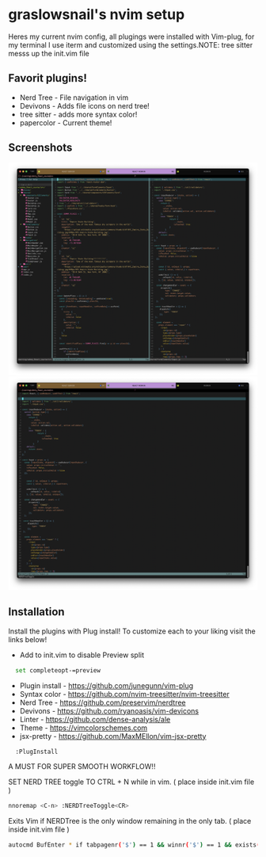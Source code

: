 
# graslowsnail's nvim setup
Heres my current nvim config, all plugings were installed with Vim-plug, for my terminal I use iterm and customized using the settings.NOTE: tree sitter messs up the init.vim file
## Favorit plugins!
* Nerd Tree - File navigation in vim
* Devivons - Adds file icons on nerd tree!
* tree sitter - adds more syntax color!
* papercolor - Current theme!



## Screenshots

![App Screenshot](./samplePhotos/VimSample2.jpg)
![App Screenshot](./samplePhotos/NvimScreenshot.jpg)

## Installation

Install the plugins with Plug install! To customize each to your liking visit the links below!
* Add to init.vim to disable Preview split  
```bash
  set completeopt-=preview

```


* Plugin install - https://github.com/junegunn/vim-plug
* Syntax color - https://github.com/nvim-treesitter/nvim-treesitter
* Nerd Tree - https://github.com/preservim/nerdtree
* Devivons - https://github.com/ryanoasis/vim-devicons
* Linter - https://github.com/dense-analysis/ale
* Theme - https://vimcolorschemes.com
* jsx-pretty - https://github.com/MaxMEllon/vim-jsx-pretty


```bash
  :PlugInstall
```

  A MUST FOR SUPER SMOOTH WORKFLOW!! 

  SET NERD TREE toggle TO CTRL + N while in vim. ( place inside init.vim file )
```bash
nnoremap <C-n> :NERDTreeToggle<CR>
```

  Exits Vim if NERDTree is the only window remaining in the only tab. ( place inside init.vim file )
```bash
autocmd BufEnter * if tabpagenr('$') == 1 && winnr('$') == 1 && exists('b:NERDTree') && b:NERDTree.isTabTree() | quit | endif
```
